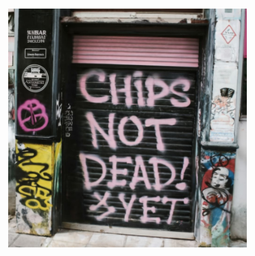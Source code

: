 <p align="center">
<br>
<img src="chips_not_dead_yet.jpg" width="470" alt="CHIPS NOT DEAD (YET)"/>
<br>
</p>
